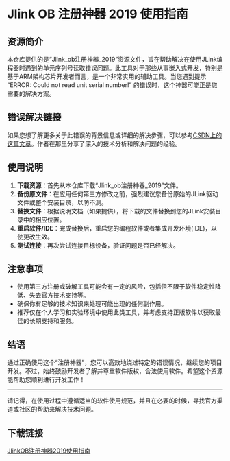 # Jlink OB 注册神器 2019 使用指南

## 资源简介

本仓库提供的是“Jlink_ob注册神器_2019”资源文件，旨在帮助解决在使用JLink编程器时遇到的单元序列号读取错误问题。此工具对于那些从事嵌入式开发，特别是基于ARM架构芯片开发者而言，是一个非常实用的辅助工具。当您遇到提示 “ERROR: Could not read unit serial number!” 的错误时，这个神器可能正是您需要的解决方案。

## 错误解决链接

如果您想了解更多关于此错误的背景信息或详细的解决步骤，可以参考[CSDN上的这篇文章](https://blog.csdn.net/Britripe/article/details/87940968)。作者在那里分享了深入的技术分析和解决问题的经验。

## 使用说明

1. **下载资源**：首先从本仓库下载“Jlink_ob注册神器_2019”文件。
2. **备份原文件**：在应用任何第三方修改之前，强烈建议您备份原始的JLink驱动文件或整个安装目录，以防不测。
3. **替换文件**：根据说明文档（如果提供），将下载的文件替换到您的JLink安装目录中的相应位置。
4. **重启软件/IDE**：完成替换后，重启您的编程软件或者集成开发环境(IDE)，以使更改生效。
5. **测试连接**：再次尝试连接目标设备，验证问题是否已经解决。

## 注意事项

- 使用第三方注册或破解工具可能会有一定的风险，包括但不限于软件稳定性降低、失去官方技术支持等。
- 确保你有足够的技术知识来处理可能出现的任何副作用。
- 推荐仅在个人学习和实验环境中使用此类工具，并考虑支持正版软件以获取最佳的长期支持和服务。

## 结语

通过正确使用这个“注册神器”，您可以高效地绕过特定的错误情况，继续您的项目开发。不过，始终鼓励开发者了解并尊重软件版权，合法使用软件。希望这个资源能帮助您顺利进行开发工作！

---

请记得，在使用过程中遵循适当的软件使用规范，并且在必要的时候，寻找官方渠道或社区的帮助来解决技术问题。

## 下载链接

[JlinkOB注册神器2019使用指南](https://pan.quark.cn/s/2891cebbdbc7)